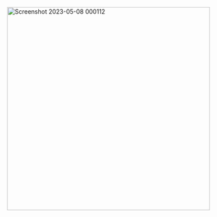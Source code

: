<img width="475" alt="Screenshot 2023-05-08 000112" src="https://user-images.githubusercontent.com/99177572/236695654-c36c9339-efdd-43b2-8fc5-c5685225f381.png">
